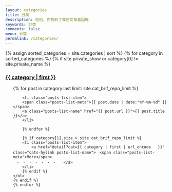 ```yaml
---
layout: categories
title: 分类
description: 哈哈，你找到了我的文章基因库
keywords: 分类
comments: false
menu: 分类
permalink: /categories/
---
```


<section class="container posts-content">
	{% assign sorted_categories = site.categories | sort %}
	{% for category in sorted_categories %}
	{% if  site.private_show  or category[0] != site.private_name %}
	<a href="detail/?cat={{ category | first | url_encode   }}" class="cats-hylink"><h3>{{ category | first }}</h3></a>
	<ol class="posts-list" id="{{ category[0] }}">
		{% for post in category.last  limit: site.cat_brif_repo_limit %}

		<li class="posts-list-item">
		<span class="posts-list-meta">{{ post.date | date:"%Y-%m-%d" }}</span>
		<a class="posts-list-name" href="{{ post.url }}">{{ post.title }}</a>
		</li>

		{% endfor %}
		
		{% if category[1].size > site.cat_brif_repo_limit %}
		<li class="posts-list-item">
			<a href="detail?cat={{ category | first | url_encode   }}" class="cats-hylink posts-list-name">　<span class="posts-list-meta">More</span>
	　·　·　·　·　·　·　·　　</a>
		</li>
		{% endif %}
	</ol>
	{% endif %}
	{% endfor %}
</section>
<!-- /section.content -->
<script>
(function(blog){
	blog.encodeHylinks($(".cats-hylink"));
}(blog));
</script>